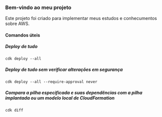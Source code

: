 ### Bem-vindo ao meu projeto

Este projeto foi criado para implementar meus estudos e conhecumentos sobre AWS.

#### Comandos úteis

##### Deploy de tudo

```
cdk deploy --all
```

##### Deploy de tudo sem verificar alterações em segurança

```
cdk deploy --all --require-approval never
```

##### Compara a pilha especificada e suas dependências com a pilha implantada ou um modelo local de CloudFormation
```
cdk diff
```

